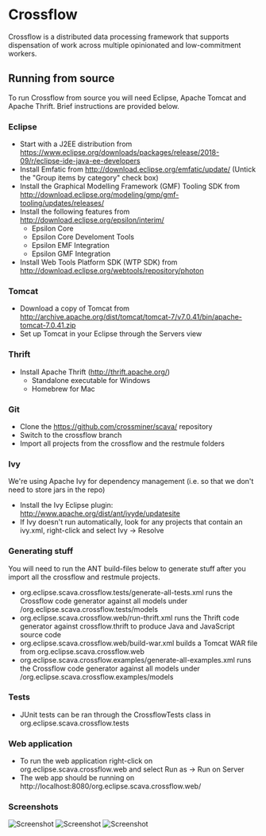 # Crossflow

Crossflow is a distributed data processing framework that supports dispensation of work across multiple opinionated and low-commitment workers.

## Running from source
To run Crossflow from source you will need Eclipse, Apache Tomcat and Apache Thrift. Brief instructions are provided below.

### Eclipse
- Start with a J2EE distribution from https://www.eclipse.org/downloads/packages/release/2018-09/r/eclipse-ide-java-ee-developers
- Install Emfatic from http://download.eclipse.org/emfatic/update/ (Untick the "Group items by category" check box)
- Install the Graphical Modelling Framework (GMF) Tooling SDK from http://download.eclipse.org/modeling/gmp/gmf-tooling/updates/releases/
- Install the following features from http://download.eclipse.org/epsilon/interim/
	- Epsilon Core
	- Epsilon Core Develoment Tools
	- Epsilon EMF Integration
	- Epsilon GMF Integration
- Install Web Tools Platform SDK (WTP SDK) from http://download.eclipse.org/webtools/repository/photon

### Tomcat
- Download a copy of Tomcat from http://archive.apache.org/dist/tomcat/tomcat-7/v7.0.41/bin/apache-tomcat-7.0.41.zip
- Set up Tomcat in your Eclipse through the Servers view

### Thrift
- Install Apache Thrift (http://thrift.apache.org/)
	- Standalone executable for Windows
	- Homebrew for Mac

### Git
- Clone the https://github.com/crossminer/scava/ repository
- Switch to the crossflow branch
- Import all projects from the crossflow and the restmule folders

### Ivy
We're using Apache Ivy for dependency management (i.e. so that we don't need to store jars in the repo)
- Install the Ivy Eclipse plugin: http://www.apache.org/dist/ant/ivyde/updatesite
- If Ivy doesn't run automatically, look for any projects that contain an ivy.xml, right-click and select Ivy -> Resolve

### Generating stuff
You will need to run the ANT build-files below to generate stuff after you import all the crossflow and restmule projects.

- org.eclipse.scava.crossflow.tests/generate-all-tests.xml runs the Crossflow code generator against all models under /org.eclipse.scava.crossflow.tests/models
- org.eclipse.scava.crossflow.web/run-thrift.xml runs the Thrift code generator against crossflow.thrift to produce Java and JavaScript source code
- org.eclipse.scava.crossflow.web/build-war.xml builds a Tomcat WAR file from org.eclipse.scava.crossflow.web
- org.eclipse.scava.crossflow.examples/generate-all-examples.xml runs the Crossflow code generator against all models under /org.eclipse.scava.crossflow.examples/models

### Tests
- JUnit tests can be ran through the CrossflowTests class in org.eclipse.scava.crossflow.tests

### Web application
- To run the web application right-click on org.eclipse.scava.crossflow.web and select Run as -> Run on Server
- The web app should be running on http://localhost:8080/org.eclipse.scava.crossflow.web/

### Screenshots

![Screenshot](https://i.imgur.com/aJjLs73.png)
![Screenshot](https://i.imgur.com/EXeAYkc.png)
![Screenshot](https://i.imgur.com/pPbK3zy.png)
